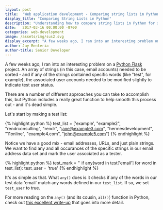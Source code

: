 ```yaml
---
layout: post
title:  "Web application development - Comparing string lists in Python"
display_title: "Comparing String Lists in Python"
description: "Understanding how to compare string lists in Python for software and web application development."
date:   2017-03-16 00:00:00 -0700
categories: web-development
image: /assets/img/sus2.svg
display_excerpt: "A few weeks ago, I ran into an interesting problem on a Python Flask project. Thankfully, Python is pretty slick."
author: Jay Renteria
author-title: Senior Developer
---
```

A few weeks ago, I ran into an interesting problem on a <a href="http://flask.pocoo.org/" target="_blank">Python Flask</a> project. An array of strings (in this case, email accounts) needed to be sorted - and if any of the strings contained specific words (like "test", for example), the associated user accounts needed to be modified slightly to indicate test user status.

There are a number of different approaches you can take to accomplish this, but Python includes a really great function to help smooth this process out - and it's dead simple. 

Let's start by making a test list: 

{% highlight python %}
test_list = ['example',  "example2", "rendrconsulting", "rendr", "jane@example3.com", "hermesdevelopment", "11online", "example4.com", "john@example5.com"]
{% endhighlight %}

Notice we have a good mix - email addresses, URLs, and just plain strings. We want to find any and all occurances of the specific strings in our email address data set and mark the user associated as a tester.

{% highlight python %}
test_mark = ''
if any(word in test['email'] for word in test_list):
	test_user = 'true'
{% endhighlight %}

It's as simple as that. What `any()` does is it checks if any of the words in our test data 'email' match any words defined in our `test_list`. If so, we set `test_user` to true. 

For more reading on the `any()` (and its cousin, `all()`) function in Python, check out <a href="https://leemendelowitz.github.io/blog/any-all-in-python.html" target="_blank">this excellent write-up</a> that goes into more detail. 


